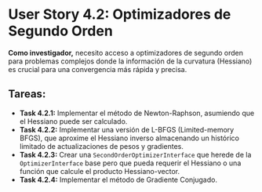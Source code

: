 
# User Story 4.2: Optimizadores de Segundo Orden

**Como investigador,** necesito acceso a optimizadores de segundo orden para problemas complejos donde la información de la curvatura (Hessiano) es crucial para una convergencia más rápida y precisa.

## Tareas:

- **Task 4.2.1:** Implementar el método de Newton-Raphson, asumiendo que el Hessiano puede ser calculado.
- **Task 4.2.2:** Implementar una versión de L-BFGS (Limited-memory BFGS), que aproxime el Hessiano inverso almacenando un histórico limitado de actualizaciones de pesos y gradientes.
- **Task 4.2.3:** Crear una `SecondOrderOptimizerInterface` que herede de la `OptimizerInterface` base pero que pueda requerir el Hessiano o una función que calcule el producto Hessiano-vector.
- **Task 4.2.4:** Implementar el método de Gradiente Conjugado.
